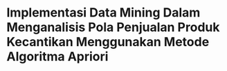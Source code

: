 # Implementasi Data Mining Dalam Menganalisis Pola Penjualan Produk Kecantikan Menggunakan Metode Algoritma Apriori
